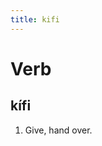 ```yaml
---
title: kifi
---
```


Verb
================================

kífi
----------------

1. Give, hand over.
